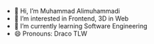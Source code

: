 - 👋 Hi, I’m Muhammad Alimuhammadi
- 👀 I’m interested in Frontend, 3D in Web
- 🌱 I’m currently learning Software Engineering
- 😄 Pronouns: Draco TLW

<!---
mr-alimuhammadi/mr-alimuhammadi is a ✨ special ✨ repository because its `README.md` (this file) appears on your GitHub profile.
You can click the Preview link to take a look at your changes.
--->
